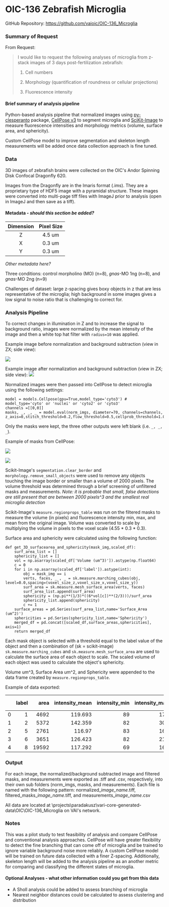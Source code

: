 # OIC-136 Zebrafish Microglia

GitHub Repository: https://github.com/vaioic/OIC-136_Microglia

### Summary of Request
From Request:
>I would like to request the following analyses of microglia from z-stack images of 3 days post-fertilization zebrafish:
>
> 1. Cell numbers
>
> 2. Morphology (quantification of roundness or cellular projections)
>
> 3. Fluorescence intensity

#### Brief summary of analysis pipeline
Python-based analysis pipeline that normalized images using [py-clesperanto](https://github.com/clEsperanto/pyclesperanto/tree/main) package, [CellPose v3](https://github.com/MouseLand/cellpose/tree/v3.1.1.2) to segment microglia and [SciKit-Image](https://scikit-image.org) to measure fluorescence intensities and morphology metrics (volume, surface area, and sphericity). 

Custom CellPose model to improve segmentation and skeleton length measurements will be added once data collection approach is fine tuned.

### Data
3D images of zebrafish brains were collected on the OIC's Andor Spinning Disk Confocal Dragonfly 620.

Images from the Dragonfly are in the Imaris format (.ims). They are a proprietary type of HDF5 image with a pyramidal structure. These images were converted into multi-page tiff files with ImageJ prior to analysis (open in ImageJ and then save as a tiff).

#### Metadata - *should this section be added?*

|Dimension|Pixel Size|
|:--------:|:---:|
|Z| 4.5 um|
|X| 0.3 um|
|Y| 0.3 um|

*Other metadata here?*

Three conditions: control morpholino (MO) (n=8), *gnas*-MO 1ng (n=8), and *gnas*-MO 2ng (n=9)

Challenges of dataset: large z-spacing gives boxy objects in z that are less representative of the microglia; high background in some images gives a low signal to noise ratio that is challenging to correct for.


### Analysis Pipeline

To correct changes in illumination in Z and to increase the signal to background ratio, images were normalized by the mean intensity of the image and then a white top hat filter with `radius=10` was applied.

Example image before normalization and background subtraction (view in ZX; side view):

![](snapshots/gnas2ng_05_BeforeNorm_XZ.png)

Example image after normalization and background subtraction (view in ZX; side view):
![](snapshots/gnas2ng_05_AfterNorm_XZ.png)

Normalized images were then passed into CellPose to detect microglia using the following settings:
```
model = models.Cellpose(gpu=True,model_type='cyto3') # model_type='cyto' or 'nuclei' or 'cyto2' or 'cyto3'
channels =[[0,0]]
masks, _, _, _ = model.eval(norm_imgs, diameter=70, channels=channels, z_axis=0,stitch_threshold=0.2,flow_threshold=0.5,cellprob_threshold=1.0)
```
Only the masks were kept, the three other outputs were left blank (i.e. `_, _, _`).

Example of masks from CellPose:

![](snapshots/gnas2ng_05_Masks_XZ.png)

![](snapshots/gnas2ng_05_Masks_3D.png)


Scikit-Image's `segmentation.clear_border` and `morphology.remove_small_objects` were used to remove any objects touching the image border or smaller than a volume of 2000 pixels. The volume threshold was determined through a brief screening of unfiltered masks and measurements. *Note: it is probable that small, false detections are still present that are between 2000 pixels^3 and the smallest real microglia detection*

Scikit-Image's `measure.regionprops_table` was run on the filtered masks to measure the volume (in pixels) and fluorescence intensity min, max, and mean from the original image. Volume was converted to scale by multiplying the volume in pixels to the voxel scale (4.55 * 0.3 * 0.3).

Surface area and sphericity were calculated using the following function:
```
def get_3D_surfacearea_and_sphericity(mask_img,scaled_df):
    surf_area_list = []
    sphericity_list = []
    vol = np.asarray(scaled_df['Volume (um^3)']).astype(np.float64)
    c = 0
    for i in np.asarray(scaled_df['label']).astype(int):
        obj = mask_img == i
        verts, faces, _ , _ = sk.measure.marching_cubes(obj, level=0.0,spacing=(voxel_size_z,voxel_size_x,voxel_size_y))
        surf_area = sk.measure.mesh_surface_area(verts, faces)
        surf_area_list.append(surf_area)
        sphericity = (np.pi**(1/3)*((6*vol[c])**(2/3)))/surf_area
        sphericity_list.append(sphericity)
        c += 1
    surface_areas = pd.Series(surf_area_list,name='Surface_Area (um^2)')
    sphericities = pd.Series(sphericity_list,name='Sphericity')
    merged_df = pd.concat([scaled_df,surface_areas,sphericities], axis=1)
    return merged_df
```
Each mask object is selected with a threshold equal to the label value of the object and then a combination of (sk = scikit-image) `sk.measure.marching_cubes` and `sk.measure.mesh_surface_area` are used to calculate the surface area of each object to scale. The scaled volume of each object was used to calculate the object's sphericity.

Volume um^3, Surface Area um^2, and Sphericity were appended to the data frame created by `measure.regionprops_table`.

Example of data exported:

|    |   label |   area |   intensity_mean |   intensity_min |   intensity_max |   Volume (um^3) |   Surface_Area (um^2) |   Sphericity |
|---:|--------:|-------:|-----------------:|----------------:|----------------:|----------------:|----------------------:|-------------:|
|  0 |       1 |   4692 |          119.693 |              89 |             173 |         1934.2  |               1825.42 |     0.411267 |
|  1 |       2 |   5372 |          142.359 |              82 |             300 |         2214.52 |               1633.39 |     0.503015 |
|  2 |       5 |   2761 |          116.97  |              83 |             164 |         1138.18 |               1208.15 |     0.436351 |
|  3 |       6 |   3651 |          126.423 |              82 |             219 |         1505.07 |               1193.5  |     0.532147 |
|  4 |       8 |  19592 |          117.292 |              69 |             166 |         8076.5  |               4817.6  |     0.404081 |

### Output

For each image, the normalized/background subtracted image and filtered masks, and measurements were exported as .tiff and .csv, respectively, into their own sub folders (norm_imgs, masks, and measurements). Each file is named with the following pattern: normalized_*image_name*.tiff, filtered_masks_*image_name*.tiff, and measurements_*image_name*.csv

All data are located at \projects\paradakusz\vari-core-generated-data\OIC\OIC-136_Microglia on VAI's network.

### Notes

This was a pilot study to test feasibility of analysis and compare CellPose and conventional analysis approaches. CellPose will have greater flexibility to detect the fine branching that can come off of microglia and be trained to ignore variable background noise more reliably. A custom CellPose model will be trained on future data collected with a finer Z-spacing. Additionally, skeleton length will be added to the analysis pipeline as an another metric for comparing and classifying the different states of microglia.

#### Optional Analyses - what other information could you get from this data
- A Sholl analysis could be added to assess branching of microglia
- Nearest neighbor distances could be calculated to assess clustering and distribution

